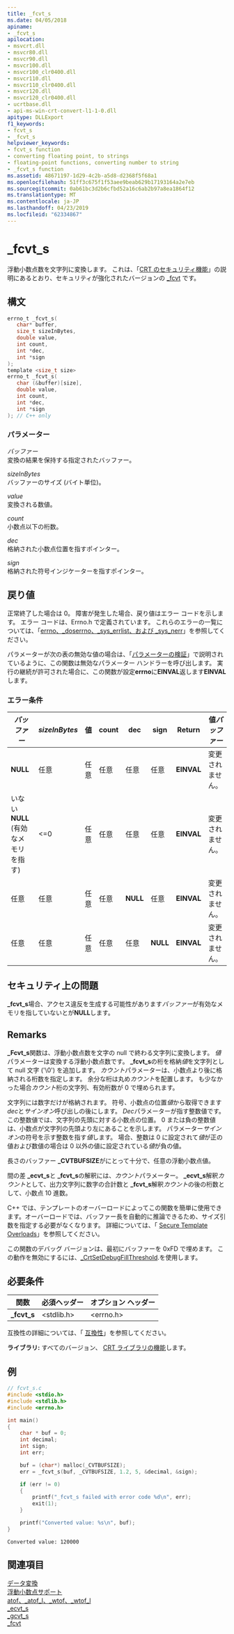```yaml
---
title: _fcvt_s
ms.date: 04/05/2018
apiname:
- _fcvt_s
apilocation:
- msvcrt.dll
- msvcr80.dll
- msvcr90.dll
- msvcr100.dll
- msvcr100_clr0400.dll
- msvcr110.dll
- msvcr110_clr0400.dll
- msvcr120.dll
- msvcr120_clr0400.dll
- ucrtbase.dll
- api-ms-win-crt-convert-l1-1-0.dll
apitype: DLLExport
f1_keywords:
- fcvt_s
- _fcvt_s
helpviewer_keywords:
- fcvt_s function
- converting floating point, to strings
- floating-point functions, converting number to string
- _fcvt_s function
ms.assetid: 48671197-1d29-4c2b-a5d8-d2368f5f68a1
ms.openlocfilehash: 51ff3c675f1f53aee9beab629b17193164a2e7eb
ms.sourcegitcommit: 0ab61bc3d2b6cfbd52a16c6ab2b97a8ea1864f12
ms.translationtype: MT
ms.contentlocale: ja-JP
ms.lasthandoff: 04/23/2019
ms.locfileid: "62334867"
---
```

# <a name="fcvts"></a>_fcvt_s

浮動小数点数を文字列に変換します。 これは、「[CRT のセキュリティ機能](../../c-runtime-library/security-features-in-the-crt.md)」の説明にあるとおり、セキュリティが強化されたバージョンの [_fcvt](fcvt.md) です。

## <a name="syntax"></a>構文

```C
errno_t _fcvt_s(
   char* buffer,
   size_t sizeInBytes,
   double value,
   int count,
   int *dec,
   int *sign
);
template <size_t size>
errno_t _fcvt_s(
   char (&buffer)[size],
   double value,
   int count,
   int *dec,
   int *sign
); // C++ only
```

### <a name="parameters"></a>パラメーター

*バッファー*<br/>
変換の結果を保持する指定されたバッファー。

*sizeInBytes*<br/>
バッファーのサイズ (バイト単位)。

*value*<br/>
変換される数値。

*count*<br/>
小数点以下の桁数。

*dec*<br/>
格納された小数点位置を指すポインター。

*sign*<br/>
格納された符号インジケーターを指すポインター。

## <a name="return-value"></a>戻り値

正常終了した場合は 0。 障害が発生した場合、戻り値はエラー コードを示します。 エラー コードは、Errno.h で定義されています。 これらのエラーの一覧については、「[errno、_doserrno、_sys_errlist、および _sys_nerr](../../c-runtime-library/errno-doserrno-sys-errlist-and-sys-nerr.md)」を参照してください。

パラメーターが次の表の無効な値の場合は、「[パラメーターの検証](../../c-runtime-library/parameter-validation.md)」で説明されているように、この関数は無効なパラメーター ハンドラーを呼び出します。 実行の継続が許可された場合に、この関数が設定**errno**に**EINVAL**返します**EINVAL**します。

### <a name="error-conditions"></a>エラー条件

|*バッファー*|*sizeInBytes*|値|count|dec|sign|Return|値*バッファー*|
|--------------|-------------------|-----------|-----------|---------|----------|------------|-----------------------|
|**NULL**|任意|任意|任意|任意|任意|**EINVAL**|変更されません。|
|いない**NULL** (有効なメモリを指す)|<=0|任意|任意|任意|任意|**EINVAL**|変更されません。|
|任意|任意|任意|任意|**NULL**|任意|**EINVAL**|変更されません。|
|任意|任意|任意|任意|任意|**NULL**|**EINVAL**|変更されません。|

## <a name="security-issues"></a>セキュリティ上の問題

**_fcvt_s**場合、アクセス違反を生成する可能性があります*バッファー*が有効なメモリを指していないとが**NULL**します。

## <a name="remarks"></a>Remarks

**_Fcvt_s**関数は、浮動小数点数を文字の null で終わる文字列に変換します。 *値*パラメーターは変換する浮動小数点数です。 **_fcvt_s**の桁を格納*値*を文字列として null 文字 ('\0') を追加します。 *カウント*パラメーターは、小数点より後に格納される桁数を指定します。 余分な桁は丸め*カウント*を配置します。 も少なかった場合*カウント*桁の文字列、有効桁数が 0 で埋められます。

文字列には数字だけが格納されます。 符号、小数点の位置*値*から取得できます*dec*と*サインオン*呼び出しの後にします。 *Dec*パラメーターが指す整数値です。 この整数値では、文字列の先頭に対する小数点の位置。 0 または負の整数値は、小数点が文字列の先頭より左にあることを示します。 パラメーター*サインオン*の符号を示す整数を指す*値*します。 場合、整数は 0 に設定されて*値*が正の値および数値の場合は 0 以外の値に設定されている*値*が負の値。

長さのバッファー **_CVTBUFSIZE**がにとって十分で、任意の浮動小数点値。

間の差 **_ecvt_s**と **_fcvt_s**の解釈には、*カウント*パラメーター。 **_ecvt_s**解釈*カウント*として、出力文字列に数字の合計数と **_fcvt_s**解釈*カウント*の後の桁数として、小数点 10 進数。

C++ では、テンプレートのオーバーロードによってこの関数を簡単に使用できます。オーバーロードでは、バッファー長を自動的に推論できるため、サイズ引数を指定する必要がなくなります。 詳細については、「 [Secure Template Overloads](../../c-runtime-library/secure-template-overloads.md)」を参照してください。

この関数のデバッグ バージョンは、最初にバッファーを 0xFD で埋めます。 この動作を無効にするには、[_CrtSetDebugFillThreshold](crtsetdebugfillthreshold.md).を使用します。

## <a name="requirements"></a>必要条件

|関数|必須ヘッダー|オプション ヘッダー|
|--------------|---------------------|---------------------|
|**_fcvt_s**|\<stdlib.h>|\<errno.h>|

互換性の詳細については、「 [互換性](../../c-runtime-library/compatibility.md)」を参照してください。

**ライブラリ:** すべてのバージョン、 [CRT ライブラリの機能](../../c-runtime-library/crt-library-features.md)します。

## <a name="example"></a>例

```C
// fcvt_s.c
#include <stdio.h>
#include <stdlib.h>
#include <errno.h>

int main()
{
    char * buf = 0;
    int decimal;
    int sign;
    int err;

    buf = (char*) malloc(_CVTBUFSIZE);
    err = _fcvt_s(buf, _CVTBUFSIZE, 1.2, 5, &decimal, &sign);

    if (err != 0)
    {
        printf("_fcvt_s failed with error code %d\n", err);
        exit(1);
    }

    printf("Converted value: %s\n", buf);
}
```

```Output
Converted value: 120000
```

## <a name="see-also"></a>関連項目

[データ変換](../../c-runtime-library/data-conversion.md)<br/>
[浮動小数点サポート](../../c-runtime-library/floating-point-support.md)<br/>
[atof、_atof_l、_wtof、_wtof_l](atof-atof-l-wtof-wtof-l.md)<br/>
[_ecvt_s](ecvt-s.md)<br/>
[_gcvt_s](gcvt-s.md)<br/>
[_fcvt](fcvt.md)<br/>
